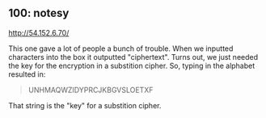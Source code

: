 100: notesy
---
http://54.152.6.70/

This one gave a lot of people a bunch of trouble.
When we inputted characters into the box it outputted "ciphertext". 
Turns out, we just needed the key for the encryption in a substition cipher. So, typing in the alphabet resulted in:

> UNHMAQWZIDYPRCJKBGVSLOETXF

That string is the "key" for a substition cipher.
